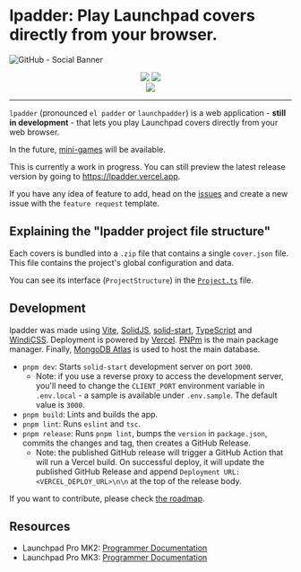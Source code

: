 # lpadder: Play Launchpad covers directly from your browser.

![GitHub - Social Banner](https://user-images.githubusercontent.com/59152884/162007722-4f9df4b9-b293-4ae2-bcfa-4b4b8e25ce70.png)

<p align="center">
  <a href="https://lpadder.vercel.app" target="_blank"><img src="https://img.shields.io/static/v1?&label=&message=go to lpadder&color=%231E293B&style=for-the-badge"/></a> 
  <a href="https://docs-lpadder.vercel.app" target="_blank"><img src="https://img.shields.io/static/v1?&label=&message=documentation&color=%231E293B&style=for-the-badge"/></a>
  <br />
  <a href="https://dsc.gg/lpadder" target="_blank"><img src="https://img.shields.io/discord/989809458907602977?color=%231E293B&label=discord&labelColor=%231E293B&style=for-the-badge"/></a>
</p>

---

`lpadder` (pronounced `el padder` or `launchpadder`) is a web
application - **still in development** - that lets you play Launchpad covers directly from your web browser.

In the future, [mini-games](https://github.com/Vexcited/lpadder/issues/26) will be available.

This is currently a work in progress. You can still
preview the latest release version by going to <https://lpadder.vercel.app>.

If you have any idea of feature to add, head on the [issues](https://github.com/Vexcited/lpadder/issues) and
create a new issue with the `feature request` template.

## Explaining the "lpadder project file structure"

Each covers is bundled into a `.zip` file that contains a single `cover.json` file.
This file contains the project's global configuration and data.

You can see its interface (`ProjectStructure`) in the [`Project.ts`](./src/types/Project.ts) file.

## Development

lpadder was made using [Vite](https://vitejs.dev), [SolidJS](https://solidjs.com), [solid-start](https://github.com/solidjs/solid-start), [TypeScript](https://www.typescriptlang.org) and [WindiCSS](https://windicss.org). Deployment is powered by [Vercel](https://vercel.com). [PNPm](https://pnpm.io/) is the main package manager. Finally, [MongoDB Atlas](https://www.mongodb.com/atlas/database) is used to host the main database.

- `pnpm dev`: Starts `solid-start` development server on port `3000`.
  - Note: if you use a reverse proxy to access the development server, you'll need to change the `CLIENT_PORT` environment variable in `.env.local`  - a sample is available under `.env.sample`. The default value is `3000`.
- `pnpm build`: Lints and builds the app.
- `pnpm lint`: Runs `eslint` and `tsc`.
- `pnpm release`: Runs `pnpm lint`, bumps the `version` in `package.json`, commits the changes and tag, then creates a GitHub Release.
  - Note: the published GitHub release will trigger a GitHub Action that will run a Vercel build. On successful deploy, it will update the published GitHub Release and append `Deployment URL: <VERCEL_DEPLOY_URL>\n\n` at the top of the release body.

If you want to contribute, please check [the roadmap](https://github.com/Vexcited/lpadder/projects/1).

## Resources

- Launchpad Pro MK2: [Programmer Documentation](https://fael-downloads-prod.focusrite.com/customer/prod/s3fs-public/downloads/Launchpad%20Pro%20Programmers%20Reference%20Guide%201.01.pdf)
- Launchpad Pro MK3: [Programmer Documentation](https://fael-downloads-prod.focusrite.com/customer/prod/s3fs-public/downloads/LPP3_prog_ref_guide_200415.pdf)
